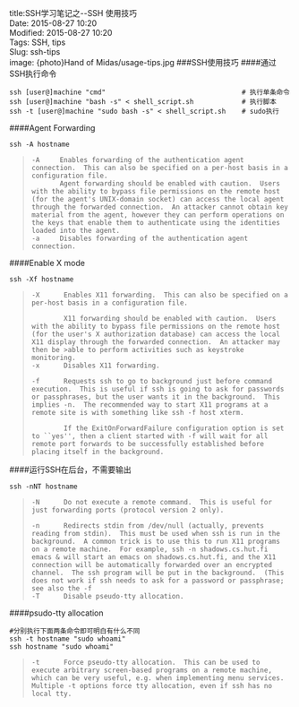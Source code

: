 title:SSH学习笔记之--SSH 使用技巧  
Date: 2015-08-27 10:20  
Modified: 2015-08-27 10:20  
Tags: SSH, tips  
Slug: ssh-tips  
image: {photo}Hand of Midas/usage-tips.jpg
###SSH使用技巧
####通过SSH执行命令

```
ssh [user@]machine "cmd"                                  # 执行单条命令
ssh [user@]machine "bash -s" < shell_script.sh            # 执行脚本
ssh -t [user@]machine "sudo bash -s" < shell_script.sh    # sudo执行
```
####Agent Forwarding

```
ssh -A hostname
```
>     -A     Enables forwarding of the authentication agent connection.  This can also be specified on a per-host basis in a configuration file.
>            Agent forwarding should be enabled with caution.  Users with the ability to bypass file permissions on the remote host (for the agent's UNIX-domain socket) can access the local agent through the forwarded connection.  An attacker cannot obtain key material from the agent, however they can perform operations on the keys that enable them to authenticate using the identities loaded into the agent.
>     -a     Disables forwarding of the authentication agent connection.

####Enable X mode
```
ssh -Xf hostname
```
>     -X      Enables X11 forwarding.  This can also be specified on a per-host basis in a configuration file.
>
>             X11 forwarding should be enabled with caution.  Users with the ability to bypass file permissions on the remote host (for the user's X authorization database) can access the local X11 display through the forwarded connection.  An attacker may then be >able to perform activities such as keystroke monitoring.
>     -x      Disables X11 forwarding.
>
>     -f      Requests ssh to go to background just before command execution.  This is useful if ssh is going to ask for passwords or passphrases, but the user wants it in the background.  This implies -n.  The recommended way to start X11 programs at a remote site is with something like ssh -f host xterm.
>
>             If the ExitOnForwardFailure configuration option is set to ``yes'', then a client started with -f will wait for all remote port forwards to be successfully established before placing itself in the background.

####运行SSH在后台，不需要输出
```
ssh -nNT hostname
```
>     -N      Do not execute a remote command.  This is useful for just forwarding ports (protocol version 2 only).
>
>     -n      Redirects stdin from /dev/null (actually, prevents reading from stdin).  This must be used when ssh is run in the background.  A common trick is to use this to run X11 programs on a remote machine.  For example, ssh -n shadows.cs.hut.fi emacs & will start an emacs on shadows.cs.hut.fi, and the X11 connection will be automatically forwarded over an encrypted channel.  The ssh program will be put in the background.  (This does not work if ssh needs to ask for a password or passphrase; see also the -f
>	  -T      Disable pseudo-tty allocation.

####psudo-tty allocation
```
#分别执行下面两条命令即可明白有什么不同
ssh -t hostname "sudo whoami"
ssh hostname "sudo whoami"
```
>     -t      Force pseudo-tty allocation.  This can be used to execute arbitrary screen-based programs on a remote machine, which can be very useful, e.g. when implementing menu services.  Multiple -t options force tty allocation, even if ssh has no local tty.


